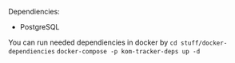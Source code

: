 Dependiencies:
- PostgreSQL

You can run needed dependiencies in docker by
`cd stuff/docker-dependiencies`
`docker-compose -p kom-tracker-deps up -d`